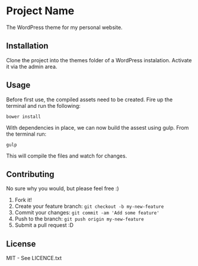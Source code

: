 # Project Name
The WordPress theme for my personal website.

## Installation
Clone the project into the themes folder of a WordPress instalation. Activate it via the admin area.

## Usage

Before first use, the compiled assets need to be created. Fire up the terminal and run the following:

`bower install`

With dependencies in place, we can now build the assest using gulp. From the terminal run:

`gulp`

This will compile the files and watch for changes.


## Contributing
No sure why you would, but please feel free :)

1. Fork it!
2. Create your feature branch: `git checkout -b my-new-feature`
3. Commit your changes: `git commit -am 'Add some feature'`
4. Push to the branch: `git push origin my-new-feature`
5. Submit a pull request :D

## License
MIT - See LICENCE.txt
